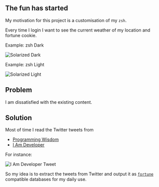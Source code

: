 
## The fun has started

My motivation for this project is a customisation of my `zsh`.

Every time I login I want to see the current weather of my location and fortune cookie.

Example: zsh Dark

![Solarized Dark](https://cinhtau.github.io/geek-fortune-cookies/assets/images/zsh-solarized-dark-fortune.png)

Example: zsh Light

![Solarized Light](https://cinhtau.github.io/geek-fortune-cookies/assets/images/zsh-solarized-light-fortune.png)

## Problem 

I am dissatisfied with the existing content. 

## Solution

Most of time I read the Twitter tweets from

- [Programming Wisdom](https://twitter.com/CodeWisdom)
- [I Am Developer](https://twitter.com/iamdevloper)

For instance:

![I Am Developer Tweet](https://cinhtau.github.io/geek-fortune-cookies/assets/images/code_review.png)

So my idea is to extract the tweets from Twitter and output it as [`fortune`](https://www.unix.com/man-page/freebsd/6/fortune/) 
compatible databases for my daily use.
